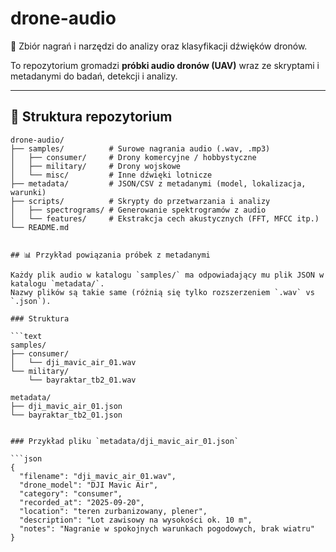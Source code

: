 # drone-audio

📡 Zbiór nagrań i narzędzi do analizy oraz klasyfikacji dźwięków dronów.  

To repozytorium gromadzi **próbki audio dronów (UAV)** wraz ze skryptami i metadanymi do badań, detekcji i analizy.  

---

## 📂 Struktura repozytorium


```text
drone-audio/
├── samples/          # Surowe nagrania audio (.wav, .mp3)
│   ├── consumer/     # Drony komercyjne / hobbystyczne
│   ├── military/     # Drony wojskowe
│   └── misc/         # Inne dźwięki lotnicze
├── metadata/         # JSON/CSV z metadanymi (model, lokalizacja, warunki)
├── scripts/          # Skrypty do przetwarzania i analizy
│   ├── spectrograms/ # Generowanie spektrogramów z audio
│   └── features/     # Ekstrakcja cech akustycznych (FFT, MFCC itp.)
└── README.md


## 📊 Przykład powiązania próbek z metadanymi

Każdy plik audio w katalogu `samples/` ma odpowiadający mu plik JSON w katalogu `metadata/`.  
Nazwy plików są takie same (różnią się tylko rozszerzeniem `.wav` vs `.json`).  

### Struktura

```text
samples/
├── consumer/
│   └── dji_mavic_air_01.wav
└── military/
    └── bayraktar_tb2_01.wav

metadata/
├── dji_mavic_air_01.json
└── bayraktar_tb2_01.json


### Przykład pliku `metadata/dji_mavic_air_01.json`

```json
{
  "filename": "dji_mavic_air_01.wav",
  "drone_model": "DJI Mavic Air",
  "category": "consumer",
  "recorded_at": "2025-09-20",
  "location": "teren zurbanizowany, plener",
  "description": "Lot zawisowy na wysokości ok. 10 m",
  "notes": "Nagranie w spokojnych warunkach pogodowych, brak wiatru"
}

